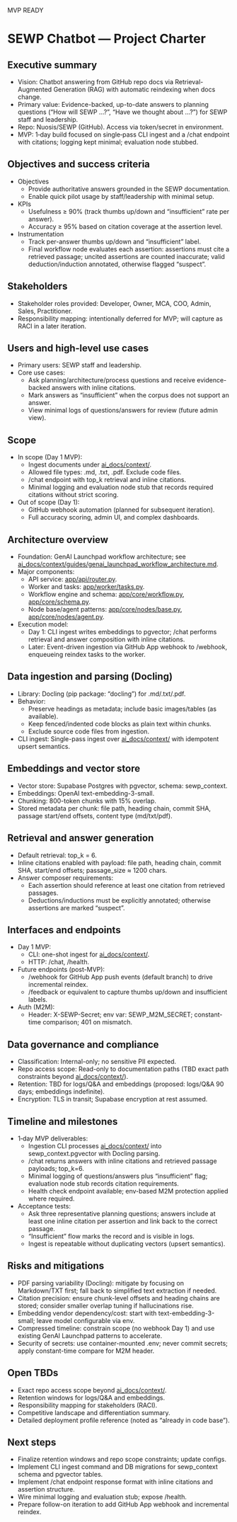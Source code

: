 MVP READY
# SEWP Chatbot — Project Charter

## Executive summary
- Vision: Chatbot answering from GitHub repo docs via Retrieval-Augmented Generation (RAG) with automatic reindexing when docs change.
- Primary value: Evidence-backed, up-to-date answers to planning questions (“How will SEWP …?”, “Have we thought about …?”) for SEWP staff and leadership.
- Repo: Nuosis/SEWP (GitHub). Access via token/secret in environment.
- MVP: 1‑day build focused on single‑pass CLI ingest and a /chat endpoint with citations; logging kept minimal; evaluation node stubbed.

## Objectives and success criteria
- Objectives
  - Provide authoritative answers grounded in the SEWP documentation.
  - Enable quick pilot usage by staff/leadership with minimal setup.
- KPIs
  - Usefulness ≥ 90% (track thumbs up/down and “insufficient” rate per answer).
  - Accuracy ≥ 95% based on citation coverage at the assertion level.
- Instrumentation
  - Track per-answer thumbs up/down and “insufficient” label.
  - Final workflow node evaluates each assertion: assertions must cite a retrieved passage; uncited assertions are counted inaccurate; valid deduction/induction annotated, otherwise flagged “suspect”.

## Stakeholders
- Stakeholder roles provided: Developer, Owner, MCA, COO, Admin, Sales, Practitioner.
- Responsibility mapping: intentionally deferred for MVP; will capture as RACI in a later iteration.

## Users and high‑level use cases
- Primary users: SEWP staff and leadership.
- Core use cases:
  - Ask planning/architecture/process questions and receive evidence-backed answers with inline citations.
  - Mark answers as “insufficient” when the corpus does not support an answer.
  - View minimal logs of questions/answers for review (future admin view).

## Scope
- In scope (Day 1 MVP):
  - Ingest documents under [ai_docs/context/](ai_docs/context/).
  - Allowed file types: .md, .txt, .pdf. Exclude code files.
  - /chat endpoint with top_k retrieval and inline citations.
  - Minimal logging and evaluation node stub that records required citations without strict scoring.
- Out of scope (Day 1):
  - GitHub webhook automation (planned for subsequent iteration).
  - Full accuracy scoring, admin UI, and complex dashboards.

## Architecture overview
- Foundation: GenAI Launchpad workflow architecture; see [ai_docs/context/guides/genai_launchpad_workflow_architecture.md](ai_docs/context/guides/genai_launchpad_workflow_architecture.md).
- Major components:
  - API service: [app/api/router.py](app/api/router.py).
  - Worker and tasks: [app/worker/tasks.py](app/worker/tasks.py).
  - Workflow engine and schema: [app/core/workflow.py](app/core/workflow.py), [app/core/schema.py](app/core/schema.py).
  - Node base/agent patterns: [app/core/nodes/base.py](app/core/nodes/base.py), [app/core/nodes/agent.py](app/core/nodes/agent.py).
- Execution model:
  - Day 1: CLI ingest writes embeddings to pgvector; /chat performs retrieval and answer composition with inline citations.
  - Later: Event-driven ingestion via GitHub App webhook to /webhook, enqueueing reindex tasks to the worker.

## Data ingestion and parsing (Docling)
- Library: Docling (pip package: “docling”) for .md/.txt/.pdf.
- Behavior:
  - Preserve headings as metadata; include basic images/tables (as available).
  - Keep fenced/indented code blocks as plain text within chunks.
  - Exclude source code files from ingestion.
- CLI ingest: Single-pass ingest over [ai_docs/context/](ai_docs/context/) with idempotent upsert semantics.

## Embeddings and vector store
- Vector store: Supabase Postgres with pgvector, schema: sewp_context.
- Embeddings: OpenAI text-embedding-3-small.
- Chunking: 800-token chunks with 15% overlap.
- Stored metadata per chunk: file path, heading chain, commit SHA, passage start/end offsets, content type (md/txt/pdf).

## Retrieval and answer generation
- Default retrieval: top_k = 6.
- Inline citations enabled with payload: file path, heading chain, commit SHA, start/end offsets; passage_size ≈ 1200 chars.
- Answer composer requirements:
  - Each assertion should reference at least one citation from retrieved passages.
  - Deductions/inductions must be explicitly annotated; otherwise assertions are marked “suspect”.

## Interfaces and endpoints
- Day 1 MVP:
  - CLI: one-shot ingest for [ai_docs/context/](ai_docs/context/).
  - HTTP: /chat, /health.
- Future endpoints (post-MVP):
  - /webhook for GitHub App push events (default branch) to drive incremental reindex.
  - /feedback or equivalent to capture thumbs up/down and insufficient labels.
- Auth (M2M):
  - Header: X-SEWP-Secret; env var: SEWP_M2M_SECRET; constant-time comparison; 401 on mismatch.

## Data governance and compliance
- Classification: Internal-only; no sensitive PII expected.
- Repo access scope: Read-only to documentation paths (TBD exact path constraints beyond [ai_docs/context/](ai_docs/context/)).
- Retention: TBD for logs/Q&A and embeddings (proposed: logs/Q&A 90 days; embeddings indefinite).
- Encryption: TLS in transit; Supabase encryption at rest assumed.

## Timeline and milestones
- 1‑day MVP deliverables:
  - Ingestion CLI processes [ai_docs/context/](ai_docs/context/) into sewp_context.pgvector with Docling parsing.
  - /chat returns answers with inline citations and retrieved passage payloads; top_k=6.
  - Minimal logging of questions/answers plus “insufficient” flag; evaluation node stub records citation requirements.
  - Health check endpoint available; env-based M2M protection applied where required.
- Acceptance tests:
  - Ask three representative planning questions; answers include at least one inline citation per assertion and link back to the correct passage.
  - “Insufficient” flow marks the record and is visible in logs.
  - Ingest is repeatable without duplicating vectors (upsert semantics).

## Risks and mitigations
- PDF parsing variability (Docling): mitigate by focusing on Markdown/TXT first; fall back to simplified text extraction if needed.
- Citation precision: ensure chunk-level offsets and heading chains are stored; consider smaller overlap tuning if hallucinations rise.
- Embedding vendor dependency/cost: start with text-embedding-3-small; leave model configurable via env.
- Compressed timeline: constrain scope (no webhook Day 1) and use existing GenAI Launchpad patterns to accelerate.
- Security of secrets: use container-mounted .env; never commit secrets; apply constant-time compare for M2M header.

## Open TBDs
- Exact repo access scope beyond [ai_docs/context/](ai_docs/context/).
- Retention windows for logs/Q&A and embeddings.
- Responsibility mapping for stakeholders (RACI).
- Competitive landscape and differentiation summary.
- Detailed deployment profile reference (noted as “already in code base”).

## Next steps
- Finalize retention windows and repo scope constraints; update configs.
- Implement CLI ingest command and DB migrations for sewp_context schema and pgvector tables.
- Implement /chat endpoint response format with inline citations and assertion structure.
- Wire minimal logging and evaluation stub; expose /health.
- Prepare follow-on iteration to add GitHub App webhook and incremental reindex.